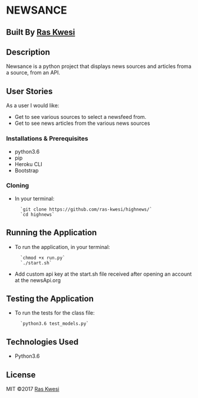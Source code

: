 # NEWSANCE

## Built By [Ras Kwesi](https://github.com/Ras-Kwesi/)

## Description
Newsance is a python project that displays news sources and articles froma a source, from an API.

## User Stories

As a user I would like:
* Get to see various sources to select a newsfeed from.
* Get to see news articles from the various news sources


### Installations & Prerequisites
* python3.6
* pip
* Heroku CLI
* Bootstrap

### Cloning
* In your terminal:
        
        `git clone https://github.com/ras-kwesi/highnews/`
        `cd highnews`

## Running the Application
* To run the application, in your terminal:

        `chmod +x run.py`
        `./start.sh`
        
* Add custom api key at the start.sh file received after opening an account at the newsApi.org
## Testing the Application
* To run the tests for the class file:

        `python3.6 test_models.py`
   
## Technologies Used
* Python3.6

## License
MIT &copy;2017 [Ras Kwesi](https://github.com/ras-kwesi/)
